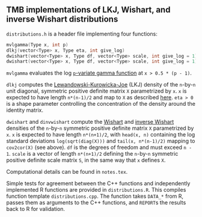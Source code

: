 ## TMB implementations of LKJ, Wishart, and inverse Wishart distributions

`distributions.h` is a header file implementing four functions:

```cpp
mvlgamma(Type x, int p)
dlkj(vector<Type> x, Type eta, int give_log)
dwishart(vector<Type> x, Type df, vector<Type> scale, int give_log = 1)
dwishart(vector<Type> x, Type df, vector<Type> scale, int give_log = 1)
```

`mvlgamma` evaluates the log 
[`p`-variate gamma function](https://en.wikipedia.org/wiki/Multivariate_gamma_function) 
at `x > 0.5 * (p - 1)`.

`dlkj` computes the
[Lewandowski-Kurowicka-Joe](https://mc-stan.org/docs/2_27/functions-reference/lkj-correlation.html)
(LKJ) density of the `n`-by-`n` unit diagonal, symmetric positive
definite matrix `X` parametrized by `x`. `x` is expected to have
length `n*(n-1)/2` and map to `X` as described
[here](https://kaskr.github.io/adcomp/classUNSTRUCTURED__CORR__t.html). 
`eta > 0` is a shape parameter controlling the concentration of the 
density around the identity matrix.

`dwishart` and `dinvwishart` compute the 
[Wishart](https://mc-stan.org/docs/2_27/functions-reference/wishart-distribution.html) 
and 
[inverse Wishart](https://mc-stan.org/docs/2_27/functions-reference/inverse-wishart-distribution.html) 
densities of the `n`-by-`n` symmetric positive definite matrix `X` 
parametrized by `x`. `x` is expected to have length `n*(n+1)/2`, 
with `head(x, n)` containing the log standard deviations `log(sqrt(diag(X)))` 
and `tail(x, n*(n-1)/2)` mapping to `cov2cor(X)` (see above). 
`df` is the degrees of freedom and must exceed `n - 1`. `scale` 
is a vector of length `n*(n+1)/2` defining the `n`-by-`n` symmetric 
positive definite scale matrix `S`, in the same way that `x` defines `X`.

Computational details can be found in `notes.tex`.

Simple tests for agreement between the C++ functions and independently 
implemented R functions are provided in `distributions.R`. This compiles 
function template `distributions.cpp`. The function takes `DATA_*` from R, 
passes them as arguments to the C++ functions, and `REPORT`s the results 
back to R for validation.
